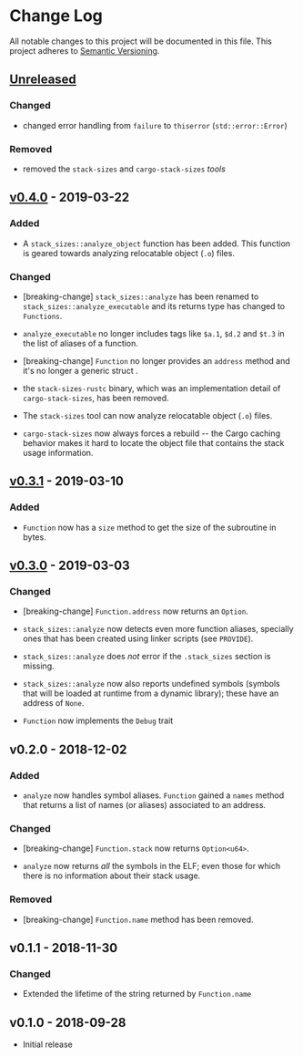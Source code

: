 # Change Log

All notable changes to this project will be documented in this file.
This project adheres to [Semantic Versioning](http://semver.org/).

## [Unreleased]

### Changed

- changed error handling from `failure` to `thiserror` (`std::error::Error`)

### Removed

- removed the `stack-sizes` and `cargo-stack-sizes` *tools*

## [v0.4.0] - 2019-03-22

### Added

- A `stack_sizes::analyze_object` function has been added. This function is
  geared towards analyzing relocatable object (`.o`) files.

### Changed

- [breaking-change] `stack_sizes::analyze` has been renamed to
  `stack_sizes::analyze_executable` and its returns type has changed to
  `Functions`.

- `analyze_executable` no longer includes tags like `$a.1`, `$d.2` and `$t.3` in
  the list of aliases of a function.

- [breaking-change] `Function` no longer provides an `address` method and it's
  no longer a generic struct .

- the `stack-sizes-rustc` binary, which was an implementation detail of
  `cargo-stack-sizes`, has been removed.

- The `stack-sizes` tool can now analyze relocatable object (`.o`) files.

- `cargo-stack-sizes` now always forces a rebuild -- the Cargo caching behavior
  makes it hard to locate the object file that contains the stack usage
  information.

## [v0.3.1] - 2019-03-10

### Added

- `Function` now has a `size` method to get the size of the subroutine in bytes.

## [v0.3.0] - 2019-03-03

### Changed

- [breaking-change] `Function.address` now returns an `Option`.

- `stack_sizes::analyze` now detects even more function aliases, specially ones
  that has been created using linker scripts (see `PROVIDE`).

- `stack_sizes::analyze` does *not* error if the `.stack_sizes` section is
  missing.

- `stack_sizes::analyze` now also reports undefined symbols (symbols that will
  be loaded at runtime from a dynamic library); these have an address of `None`.

- `Function` now implements the `Debug` trait

## v0.2.0 - 2018-12-02

### Added

- `analyze` now handles symbol aliases. `Function` gained a `names` method that
  returns a list of names (or aliases) associated to an address.

### Changed

- [breaking-change] `Function.stack` now returns `Option<u64>`.

- `analyze` now returns *all* the symbols in the ELF; even those for which there
  is no information about their stack usage.

### Removed

- [breaking-change] `Function.name` method has been removed.

## v0.1.1 - 2018-11-30

### Changed

- Extended the lifetime of the string returned by `Function.name`

## v0.1.0 - 2018-09-28

- Initial release

[Unreleased]: https://github.com/japaric/stack-sizes/compare/v0.4.0...HEAD
[v0.4.0]: https://github.com/japaric/stack-sizes/compare/v0.3.1...v0.4.0
[v0.3.1]: https://github.com/japaric/stack-sizes/compare/v0.3.0...v0.3.1
[v0.3.0]: https://github.com/japaric/stack-sizes/compare/v0.2.0...v0.3.0
[v0.2.0]: https://github.com/japaric/stack-sizes/compare/v0.1.1...v0.2.0
[v0.1.1]: https://github.com/japaric/stack-sizes/compare/v0.1.0...v0.1.1
